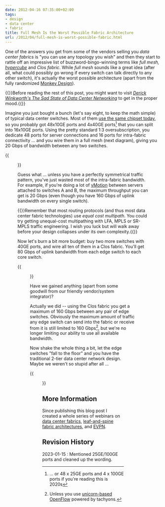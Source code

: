 ```yaml
---
date: 2012-04-16 07:35:00+02:00
tags:
- design
- data center
- fabric
title: Full Mesh Is the Worst Possible Fabric Architecture
url: /2012/04/full-mesh-is-worst-possible-fabric.html
---
```

One of the answers you get from some of the vendors selling you *data center fabrics* is "you can use any topology you wish" and then they start to rattle off an impressive list of buzzword-bingo-winning terms like *full mesh,* [*hypercube*](http://en.wikipedia.org/wiki/Hypercube) and *Clos fabric*. While *full mesh* sounds like a great idea (after all, what could possibly go wrong if every switch can talk directly to any other switch), it's actually the worst possible architecture (apart from the fully randomized [Monkey Design](https://blog.ipspace.net/2012/04/monkey-design-still-doesnt-work-well.html)).

{{<note info>}}Before reading the rest of this post, you might want to visit [*Derick Winkworth's The Sad State of Data Center Networking*](http://packetpushers.net/the-sad-state-of-data-center-networking/) to get in the proper mood.{{</note>}}
<!--more-->
Imagine you just bought a bunch (let's say eight, to keep the math simple) of typical data center switches. Most of them [use the same chipset today](http://etherealmind.com/merchant-silicon-vendor-software-rise-lost-opportunity/), so you probably got 48x10GE ports and 4x40GE ports[^2020] that you can split into 16x10GE ports. Using the pretty standard 1:3 oversubscription, you dedicate 48 ports for server connections and 16 ports for intra-fabric connectivity ... and you wire them in a full mesh (next diagram), giving you 20 Gbps of bandwidth between any two switches.

[^2020]: ... or 48 x 25GE ports and 4 x 100GE ports if you're reading this is 2020s

{{<figure src="/2012/04/s1600-FM_Mesh.jpg" caption="Full mesh between leaf switches">}}

Guess what ... unless you have a perfectly symmetrical traffic pattern, you've just wasted most of the intra-fabric bandwidth. For example, if you're doing a lot of [vMotion](https://blog.ipspace.net/2010/09/vmotion-elephant-in-data-center-room.html) between servers attached to switches A and B, the maximum throughput you can get is 20 Gbps (even though you have 160 Gbps of uplink bandwidth on every single switch).

{{<note>}}Remember that most routing protocols (and thus most data center fabric technologies) use *equal cost multipath*. You could try getting unequal-cost multipathing with LFA, MPLS or SR-MPLS traffic engineering. I wish you luck but will walk away before your design collapses under its own complexity.{{</note>}}

Now let's burn a bit more budget: buy two more switches with 40GE ports, and wire all ten of them in a Clos fabric. You'll get 80 Gbps of uplink bandwidth from each edge switch to each core switch.

{{<figure src="/2012/04/s1600-FM_Clos.jpg" caption="Clos fabric">}}

Have we gained anything (apart from some goodwill from our friendly vendor/system integrator)?

Actually we did -- using the Clos fabric you get a maximum of 160 Gbps between any pair of edge switches. Obviously the maximum amount of traffic any edge switch can send into the fabric or receive from it is still limited to 160 Gbps[^UBO], but we're no longer limiting our ability to use all available bandwidth.

[^UBO]: Unless you use [unicorn-based OpenFlow](https://blog.ipspace.net/2011/03/open-networking-foundation-fabric.html)  powered by tachyons.

Now shake the whole thing a bit, let the edge switches "fall to the floor" and you have the traditional 2-tier data center network design. Maybe we weren't so stupid after all ...

{{<figure src="/2012/04/s1600-FM_2Tier.jpg" caption="Leaf-and-spine fabric">}}

## More Information

Since publishing this blog post I created a whole series of webinars on [data center fabrics](http://www.ipspace.net/Data_Center_Fabrics), [leaf-and-spine fabric architectures](http://www.ipspace.net/Leaf-and-Spine_Fabric_Architectures), and [EVPN](http://www.ipspace.net/EVPN_Technical_Deep_Dive).

## Revision History

2023-01-15
: Mentioned 25GE/100GE ports and cleaned up the wording.